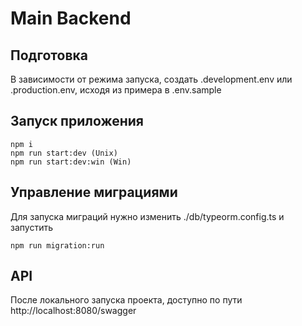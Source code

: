 # Main Backend

## Подготовка
В зависимости от режима запуска, создать .development.env или .production.env, исходя из примера в .env.sample

## Запуск приложения
```
npm i
npm run start:dev (Unix)
npm run start:dev:win (Win)
```

## Управление миграциями
Для запуска миграций нужно изменить ./db/typeorm.config.ts и запустить
```
npm run migration:run
```

## API
После локального запуска проекта, доступно по пути http://localhost:8080/swagger 
